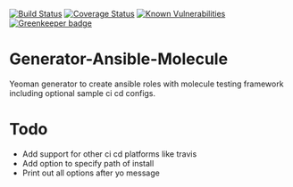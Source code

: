 [![Build Status](https://travis-ci.com/Aaron-K-T-Berry/generator-ansible-molecule.svg?branch=master)](https://travis-ci.com/Aaron-K-T-Berry/generator-ansible-molecule)
[![Coverage Status](https://coveralls.io/repos/github/Aaron-K-T-Berry/generator-ansible-molecule/badge.svg?branch=master)](https://coveralls.io/github/Aaron-K-T-Berry/generator-ansible-molecule?branch=master)
[![Known Vulnerabilities](https://snyk.io/test/github/Aaron-K-T-Berry/generator-ansible-molecule/badge.svg)](https://snyk.io/test/github/Aaron-K-T-Berry/generator-ansible-molecule) 
[![Greenkeeper badge](https://badges.greenkeeper.io/Aaron-K-T-Berry/generator-ansible-molecule.svg)](https://greenkeeper.io/)
# Generator-Ansible-Molecule
Yeoman generator to create ansible roles with molecule testing framework including optional sample ci cd configs.

# Todo
- Add support for other ci cd platforms like travis
- Add option to specify path of install
- Print out all options after yo message